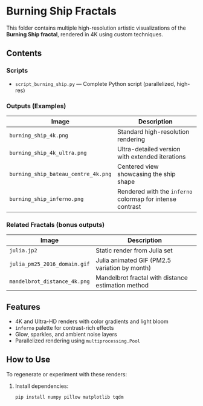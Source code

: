 # Burning Ship Fractals

This folder contains multiple high-resolution artistic visualizations of the **Burning Ship fractal**, rendered in 4K using custom techniques.

## Contents

### Scripts
- `script_burning_ship.py` — Complete Python script (parallelized, high-res)

### Outputs (Examples)
| Image | Description |
|-------|-------------|
| `burning_ship_4k.png` | Standard high-resolution rendering |
| `burning_ship_4k_ultra.png` | Ultra-detailed version with extended iterations |
| `burning_ship_bateau_centre_4k.png` | Centered view showcasing the ship shape |
| `burning_ship_inferno.png` | Rendered with the `inferno` colormap for intense contrast |

### Related Fractals (bonus outputs)
| Image | Description |
|-------|-------------|
| `julia.jp2` | Static render from Julia set |
| `julia_pm25_2016_domain.gif` | Julia animated GIF (PM2.5 variation by month) |
| `mandelbrot_distance_4k.png` | Mandelbrot fractal with distance estimation method |

## Features

- 4K and Ultra-HD renders with color gradients and light bloom
- `inferno` palette for contrast-rich effects
- Glow, sparkles, and ambient noise layers
- Parallelized rendering using `multiprocessing.Pool`

## How to Use

To regenerate or experiment with these renders:

1. Install dependencies:
   ```bash
   pip install numpy pillow matplotlib tqdm
